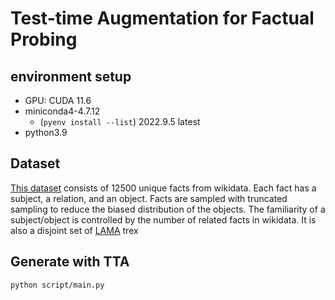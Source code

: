# Test-time Augmentation for Factual Probing

## environment setup

- GPU: CUDA 11.6
- miniconda4-4.7.12
  - (`pyenv install --list`) 2022.9.5 latest
- python3.9
 
 ## Dataset
 [This dataset](/v2.11d.csv) consists of 12500 unique facts from wikidata.
 Each fact has a subject, a relation, and an object.
 Facts are sampled with truncated sampling to reduce the biased distribution of the objects.
 The familiarity of a subject/object is controlled by the number of related facts in wikidata.
 It is also a disjoint set of [LAMA](https://github.com/facebookresearch/LAMA) trex

 ## Generate with TTA
 `python script/main.py`